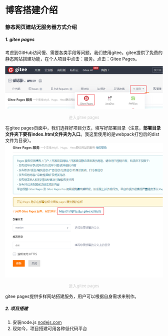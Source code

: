 # 博客搭建介绍

### 静态网页建站无服务器方式介绍

##### 1. gitee pages

考虑到GitHub访问慢、需要各类手段等问题，我们使用gitee。gitee提供了免费的静态网站搭建功能，在个人项目中点击：服务。点击：Gitee Pages。

![alt text](./image.png)

<center><font size="2" color="#CDCDCD">进入gitee pages</font></center>

在gitee pages页面中，我们选择好项目分支，填写好部署目录（注意，**部署目录文件夹下要有index.html文件夹为入口**。我这里使用的是webpack打包后的dist文件为目录）。
![alt text](./image-1.png)

<center><font size="2" color="#CDCDCD">进入gitee pages</font></center>

gitee pages提供多样网站搭建服务，用户可以根据自身需求来制作。

##### 2. 项目搭建
1. 安装node.js [nodejs.com](https://nodejs.p2hp.com/)
2. 现如今，项目搭建可用各种低代码平台
